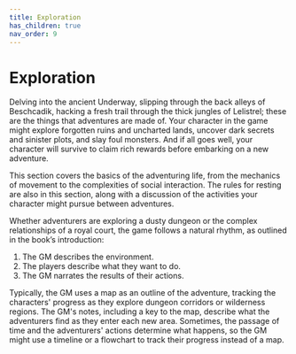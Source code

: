 ```yaml
---
title: Exploration
has_children: true
nav_order: 9
---
```


# Exploration
Delving into the ancient Underway, slipping through the back alleys of Beschcadik, hacking a fresh trail through the thick jungles of Lelistrel; these are the things that adventures are made of. Your character in the game might explore forgotten ruins and uncharted lands, uncover dark secrets and sinister plots, and slay foul monsters. And if all goes well, your character will survive to claim rich rewards before embarking on a new adventure.

This section covers the basics of the adventuring life, from the mechanics of movement to the complexities of social interaction. The rules for resting are also in this section, along with a discussion of the activities your character might pursue between adventures.

Whether adventurers are exploring a dusty dungeon or the complex relationships of a royal court, the game follows a natural rhythm, as outlined in the book’s introduction:
1. The GM describes the environment.
2. The players describe what they want to do.
2. The GM narrates the results of their actions.

Typically, the GM uses a map as an outline of the adventure, tracking the characters' progress as they explore dungeon corridors or wilderness regions. The GM's notes, including a key to the map, describe what the adventurers find as they enter each new area. Sometimes, the passage of time and the adventurers' actions determine what happens, so the GM might use a timeline or a flowchart to track their progress instead of a map.